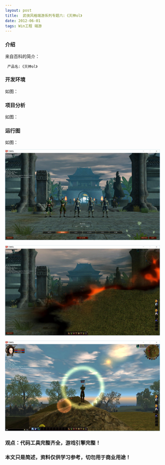 ```yaml
---
layout: post
title:  武侠风格端游系列专题六:《灭神ol》
date: 2012-06-01
tags: Win工程 端游
---
```



### 介绍


来自百科的简介：

	 产品名:《灭神ol》



### 开发环境

如图：

### 项目分析

如图：

### 运行图

如图：

![](/images/posts/mieshen/mieshen1.jpg)


![](/images/posts/mieshen/mieshen2.jpg)


![](/images/posts/mieshen/mieshen3.jpg)



### 观点：代码工具完整齐全，游戏引擎完整！


### 本文只是简述，资料仅供学习参考，切勿用于商业用途！